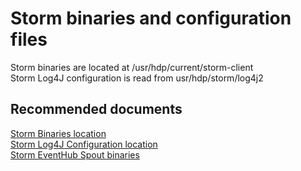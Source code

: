 <properties
    pageTitle="Storm binaries and configuration files"
    description="Storm binaries and configuration files"
    service="microsoft.hdinsight"
    resource="clusters"
    authors="bharathsreenivas"
	authorAlias="v-anukar"
    displayOrder="16"
    selfHelpType="resource"
    supportTopicIds="32629150"
    resourceTags=""
    productPesIds="15078"
    cloudEnvironments="public, MoonCake"
/>

# Storm binaries and configuration files
Storm binaries are located at /usr/hdp/current/storm-client <br>
Storm Log4J configuration is read from usr/hdp/storm/log4j2

## **Recommended documents**
[Storm Binaries location](https://hdinsight.github.io/storm/storm-binaries-location.html)<br>
[Storm Log4J Configuration location](https://hdinsight.github.io/storm/storm-log4j-configuration.html)<br>
[Storm EventHub Spout binaries](https://hdinsight.github.io/storm/storm-eventhub-spout-landing.html)<br>
